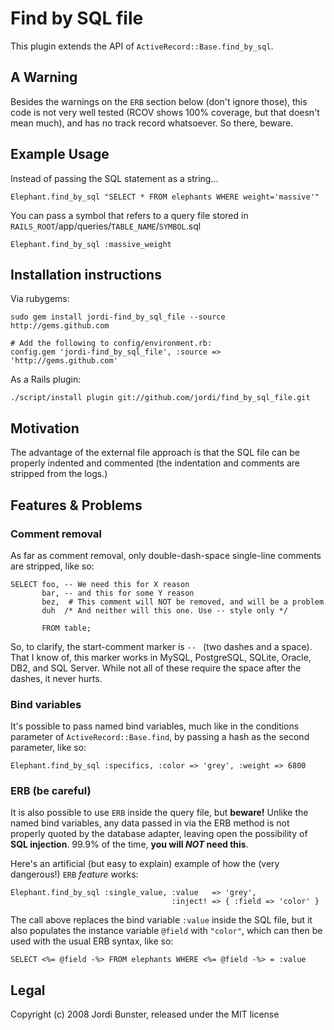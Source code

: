 # Find by SQL file

This plugin extends the API of `ActiveRecord::Base.find_by_sql`.

## A Warning

Besides the warnings on the `ERB` section below (don't ignore those), this
code is not very well tested (RCOV shows 100% coverage, but that doesn't
mean much), and has no track record whatsoever. So there, beware.

## Example Usage

Instead of passing the SQL statement as a string...

    Elephant.find_by_sql "SELECT * FROM elephants WHERE weight='massive'"

You can pass a symbol that refers to a query file stored in
`RAILS_ROOT`/app/queries/`TABLE_NAME`/`SYMBOL`.sql

    Elephant.find_by_sql :massive_weight

## Installation instructions

Via rubygems:

    sudo gem install jordi-find_by_sql_file --source http://gems.github.com

    # Add the following to config/environment.rb:
    config.gem 'jordi-find_by_sql_file', :source => 'http://gems.github.com'

As a Rails plugin:

    ./script/install plugin git://github.com/jordi/find_by_sql_file.git

## Motivation

The advantage of the external file approach is that the SQL file can be
properly indented and commented (the indentation and comments are stripped
from the logs.)

## Features & Problems

### Comment removal

As far as comment removal, only double-dash-space single-line comments are
stripped, like so:

    SELECT foo, -- We need this for X reason
           bar, -- and this for some Y reason
           bez,  # This comment will NOT be removed, and will be a problem
           duh  /* And neither will this one. Use -- style only */

           FROM table;

So, to clarify, the start-comment marker is `-- ` (two dashes and a space).
That I know of, this marker works in MySQL, PostgreSQL, SQLite, Oracle, DB2,
and SQL Server. While not all of these require the space after the dashes,
it never hurts.

### Bind variables

It's possible to pass named bind variables, much like in the conditions
parameter of `ActiveRecord::Base.find`, by passing a hash as the second
parameter, like so:

    Elephant.find_by_sql :specifics, :color => 'grey', :weight => 6800

### ERB (be careful)

It is also possible to use `ERB` inside the query file, but **beware!**
Unlike the named bind variables, any data passed in via the ERB method is not
properly quoted by the database adapter, leaving open the possibility of
**SQL injection**. 99.9% of the time, **you will _NOT_ need this**.

Here's an artificial (but easy to explain) example of how the
(very dangerous!) `ERB` _feature_ works:

    Elephant.find_by_sql :single_value, :value   => 'grey',
                                        :inject! => { :field => 'color' }

The call above replaces the bind variable `:value` inside the SQL file,
but it also populates the instance variable `@field` with `"color"`, which
can then be used with the usual ERB syntax, like so:

    SELECT <%= @field -%> FROM elephants WHERE <%= @field -%> = :value

## Legal

Copyright (c) 2008 Jordi Bunster, released under the MIT license